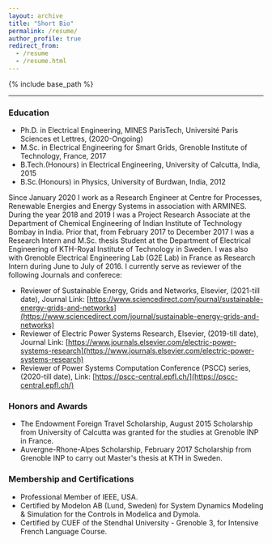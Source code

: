 ```yaml
---
layout: archive
title: "Short Bio"
permalink: /resume/
author_profile: true
redirect_from:
  - /resume
  - /resume.html
---
```


{% include base_path %}




----
### Education
* Ph.D. in Electrical Engineering, MINES ParisTech, Université Paris Sciences et Lettres, (2020-Ongoing)
* M.Sc. in Electrical Engineering for Smart Grids, Grenoble Institute of Technology, France, 2017 
* B.Tech.(Honours) in Electrical Engineering, University of Calcutta, India, 2015
* B.Sc.(Honours) in Physics, University of Burdwan, India, 2012

Since January 2020 I work as a Research Engineer at Centre for Processes, Renewable Energies and Energy Systems in association with ARMINES. During the year 2018 and 2019 I was a Project Research Associate at the Department of Chemical Engineering of Indian Institute of Technology Bombay in India. Prior that, from February 2017 to December 2017 I was a Research Intern and M.Sc. thesis Student at the Department of Electrical Engineering of KTH-Royal Institute of Technology in Sweden. I was also with Grenoble Electrical Engineering Lab (G2E Lab) in France as Research Intern during June to July of 2016.
I currently serve as reviewer of the following Journals and conferece:
* Reviewer of Sustainable Energy, Grids and Networks, Elsevier, (2021-till date),
  Journal Link: [https://www.sciencedirect.com/journal/sustainable-energy-grids-and-networks](https://www.sciencedirect.com/journal/sustainable-energy-grids-and-networks)
* Reviewer of Electric Power Systems Research, Elsevier, (2019-till date),
  Journal Link: [https://www.journals.elsevier.com/electric-power-systems-research](https://www.journals.elsevier.com/electric-power-systems-research)
* Reviewer of Power Systems Computation Conference (PSCC) series, (2020-till date),
  Link: [https://pscc-central.epfl.ch/](https://pscc-central.epfl.ch/)

 
### Honors and Awards 
* The Endowment Foreign Travel Scholarship, August 2015
  Scholarship from University of Calcutta was granted for the studies at Grenoble INP in France.
* Auvergne-Rhone-Alpes Scholarship, February 2017
  Scholarship from Grenoble INP to carry out Master's thesis at KTH in Sweden.


### Membership and Certifications
* Professional Member of IEEE, USA.
* Certified by Modelon AB (Lund, Sweden) for System Dynamics Modeling & Simulation for the Controls in Modelica and Dymola. 
* Certified by CUEF of the Stendhal University - Grenoble 3, for Intensive French Language Course.
